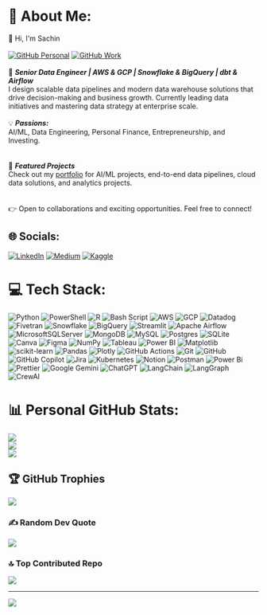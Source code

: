 # 💫 About Me: 
👋 Hi, I'm Sachin<br><br>[![GitHub Personal](https://img.shields.io/badge/Personal-%23121011.svg?style=plastic&logo=github&logoColor=white)](https://github.com/sachinthomas91/) [![GitHub Work](https://img.shields.io/badge/Work-%23121011.svg?style=plastic&logo=github&logoColor=white)](https://github.com/sthomas-kt/)<br><br>🚀 _**Senior Data Engineer | AWS & GCP | Snowflake & BigQuery | dbt & Airflow**_<br>I design scalable data pipelines and modern data warehouse solutions that drive decision-making and business growth. Currently leading data initiatives and mastering data strategy at enterprise scale.<br><br>💡 _**Passions:**_ <br>AI/ML, Data Engineering, Personal Finance, Entrepreneurship, and Investing.<br><br><br>📂 _**Featured Projects**_<br>Check out my [portfolio](https://sachinthomas91.github.io/sachinthomas/) for AI/ML projects, end-to-end data pipelines, cloud data solutions, and analytics projects.<br><br><br>👉 Open to collaborations and exciting opportunities. Feel free to connect!


## 🌐 Socials:
[![LinkedIn](https://img.shields.io/badge/LinkedIn-%230077B5.svg?logo=linkedin&logoColor=white)](https://linkedin.com/in/sachinthomas91) [![Medium](https://img.shields.io/badge/Medium-12100E?logo=medium&logoColor=white)](https://medium.com/@sthomas-real) [![Kaggle](https://img.shields.io/badge/Kaggle-12100E?logo=kaggle&logoColor=white)](https://www.kaggle.com/kggle123) 

# 💻 Tech Stack:
![Python](https://img.shields.io/badge/python-3670A0?style=for-the-badge&logo=python&logoColor=ffdd54) ![PowerShell](https://img.shields.io/badge/PowerShell-%235391FE.svg?style=for-the-badge&logo=powershell&logoColor=white) ![R](https://img.shields.io/badge/r-%23276DC3.svg?style=for-the-badge&logo=r&logoColor=white) ![Bash Script](https://img.shields.io/badge/bash_script-%23121011.svg?style=for-the-badge&logo=gnu-bash&logoColor=white) ![AWS](https://img.shields.io/badge/AWS-%23FF9900.svg?style=for-the-badge&logo=amazon-aws&logoColor=white) ![GCP](https://img.shields.io/badge/GCP-blue?style=for-the-badge&logo=google-cloud&logoColor=orange) ![Datadog](https://img.shields.io/badge/datadog-%23632CA6.svg?style=for-the-badge&logo=datadog&logoColor=white) ![Fivetran](https://img.shields.io/badge/Fivetran-0A84FF?style=for-the-badge&logo=fivetran&logoColor=white) ![Snowflake](https://img.shields.io/badge/snowflake-%2329B5E8.svg?style=for-the-badge&logo=snowflake&logoColor=white) ![BigQuery](https://img.shields.io/badge/GoogleBigQuery-4285F4?style=for-the-badge&logo=google-bigquery&logoColor=white) ![Streamlit](https://img.shields.io/badge/Streamlit-%23FE4B4B.svg?style=for-the-badge&logo=streamlit&logoColor=white) ![Apache Airflow](https://img.shields.io/badge/Apache%20Airflow-017CEE?style=for-the-badge&logo=Apache%20Airflow&logoColor=white) ![MicrosoftSQLServer](https://img.shields.io/badge/Microsoft%20SQL%20Server-CC2927?style=for-the-badge&logo=microsoft%20sql%20server&logoColor=white) ![MongoDB](https://img.shields.io/badge/MongoDB-%234ea94b.svg?style=for-the-badge&logo=mongodb&logoColor=white) ![MySQL](https://img.shields.io/badge/mysql-4479A1.svg?style=for-the-badge&logo=mysql&logoColor=white) ![Postgres](https://img.shields.io/badge/postgres-%23316192.svg?style=for-the-badge&logo=postgresql&logoColor=white) ![SQLite](https://img.shields.io/badge/sqlite-%2307405e.svg?style=for-the-badge&logo=sqlite&logoColor=white) ![Canva](https://img.shields.io/badge/Canva-%2300C4CC.svg?style=for-the-badge&logo=Canva&logoColor=white) ![Figma](https://img.shields.io/badge/figma-%23F24E1E.svg?style=for-the-badge&logo=figma&logoColor=white) ![NumPy](https://img.shields.io/badge/numpy-%23013243.svg?style=for-the-badge&logo=numpy&logoColor=white) ![Tableau](https://img.shields.io/badge/Tableau-E97627?style=for-the-badge&logo=tableau&logoColor=white) ![Power BI](https://img.shields.io/badge/Power%20BI-F2C811?style=for-the-badge&logo=powerbi&logoColor=black) ![Matplotlib](https://img.shields.io/badge/Matplotlib-%23ffffff.svg?style=for-the-badge&logo=Matplotlib&logoColor=black) ![scikit-learn](https://img.shields.io/badge/scikit--learn-%23F7931E.svg?style=for-the-badge&logo=scikit-learn&logoColor=white) ![Pandas](https://img.shields.io/badge/pandas-%23150458.svg?style=for-the-badge&logo=pandas&logoColor=white) ![Plotly](https://img.shields.io/badge/Plotly-%233F4F75.svg?style=for-the-badge&logo=plotly&logoColor=white) ![GitHub Actions](https://img.shields.io/badge/github%20actions-%232671E5.svg?style=for-the-badge&logo=githubactions&logoColor=white) ![Git](https://img.shields.io/badge/git-%23F05033.svg?style=for-the-badge&logo=git&logoColor=white) ![GitHub](https://img.shields.io/badge/github-%23121011.svg?style=for-the-badge&logo=github&logoColor=white) ![GitHub Copilot](https://img.shields.io/badge/github_copilot-8957E5?style=for-the-badge&logo=github-copilot&logoColor=white) ![Jira](https://img.shields.io/badge/jira-%230A0FFF.svg?style=for-the-badge&logo=jira&logoColor=white) ![Kubernetes](https://img.shields.io/badge/kubernetes-%23326ce5.svg?style=for-the-badge&logo=kubernetes&logoColor=white) ![Notion](https://img.shields.io/badge/Notion-%23000000.svg?style=for-the-badge&logo=notion&logoColor=white) ![Postman](https://img.shields.io/badge/Postman-FF6C37?style=for-the-badge&logo=postman&logoColor=white) ![Power Bi](https://img.shields.io/badge/power_bi-F2C811?style=for-the-badge&logo=powerbi&logoColor=black) ![Prettier](https://img.shields.io/badge/prettier-%23F7B93E.svg?style=for-the-badge&logo=prettier&logoColor=black) ![Google Gemini](https://img.shields.io/badge/google%20gemini-8E75B2?style=for-the-badge&logo=google%20gemini&logoColor=white) ![ChatGPT](https://img.shields.io/badge/ChatGPT-OpenAI-00A9E0?style=for-the-badge&logo=openai&logoColor=white) ![LangChain](https://img.shields.io/badge/langchain-2B5B84?style=for-the-badge&logo=langchain&logoColor=white) ![LangGraph](https://img.shields.io/badge/langgraph-FFB300?style=for-the-badge&logo=langgraph&logoColor=black) ![CrewAI](https://img.shields.io/badge/crewai-000000?style=for-the-badge&logo=data:image/svg+xml;base64,PHN2ZyBmaWxsPSIjRkZGIiB2aWV3Qm94PSIwIDAgMzAgMzAiIHhtbG5zPSJodHRwOi8vd3d3LnczLm9yZy8yMDAwL3N2ZyI+PHJlY3Qgd2lkdGg9IjMwIiBoZWlnaHQ9IjMwIiByeD0iNSIgZmlsbD0iIzAwMCIvPjx0ZXh0IHg9IjE1IiB5PSIyMCIgZm9udC1zaXplPSIxMCIgdGV4dC1hbmNob3I9Im1pZGRsZSIgZmlsbD0iI0ZGRiI+Q1c8L3RleHQ+PC9zdmc+)
# 📊 Personal GitHub Stats:
![](https://github-readme-stats.vercel.app/api?username=sachinthomas91&theme=dark&hide_border=false&include_all_commits=false&count_private=false)<br/>
![](https://nirzak-streak-stats.vercel.app/?user=sachinthomas91&theme=dark&hide_border=false)<br/>
![](https://github-readme-stats.vercel.app/api/top-langs/?username=sachinthomas91&theme=dark&hide_border=false&include_all_commits=false&count_private=false&layout=compact)

## 🏆 GitHub Trophies
![](https://github-profile-trophy.vercel.app/?username=sachinthomas91&theme=radical&no-frame=false&no-bg=true&margin-w=4)

### ✍️ Random Dev Quote
![](https://quotes-github-readme.vercel.app/api?type=horizontal&theme=radical)

### 🔝 Top Contributed Repo
![](https://github-contributor-stats.vercel.app/api?username=sachinthomas91&limit=5&theme=dark&combine_all_yearly_contributions=true)

---
[![](https://visitcount.itsvg.in/api?id=sachinthomas91&icon=0&color=3)](https://visitcount.itsvg.in)

<!-- Proudly created with GPRM ( https://gprm.itsvg.in ) -->
